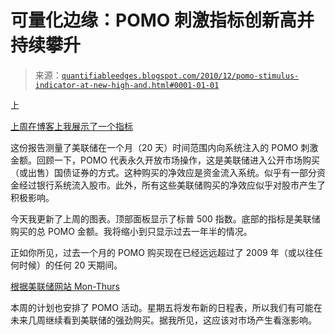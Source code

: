 <!--yml

分类：未分类

日期：2024-05-18 09:02:31

-->

# 可量化边缘：POMO 刺激指标创新高并持续攀升

> 来源：[`quantifiableedges.blogspot.com/2010/12/pomo-stimulus-indicator-at-new-high-and.html#0001-01-01`](http://quantifiableedges.blogspot.com/2010/12/pomo-stimulus-indicator-at-new-high-and.html#0001-01-01)

上

[上周在博客上我展示了一个指标](http://quantifiableedges.blogspot.com/2010/11/1-month-pomo-inflows-set-to-hit-record.html)

这份报告测量了美联储在一个月（20 天）时间范围内向系统注入的 POMO 刺激金额。回顾一下，POMO 代表永久开放市场操作，这是美联储进入公开市场购买（或出售）国债证券的方式。这种购买的净效应是资金流入系统。似乎有一部分资金经过银行系统流入股市。此外，所有这些美联储购买的净效应似乎对股市产生了积极影响。

今天我更新了上周的图表。顶部面板显示了标普 500 指数。底部的指标是美联储购买的总 POMO 金额。我将缩小到只显示过去一年半的情况。

正如你所见，过去一个月的 POMO 购买现在已经远远超过了 2009 年（或以往任何时候）的任何 20 天期间。

[根据美联储网站 Mon-Thurs](http://www.newyorkfed.org/markets/tot_operation_schedule.html)

本周的计划也安排了 POMO 活动。星期五将发布新的日程表，所以我们有可能在未来几周继续看到美联储的强劲购买。据我所见，这应该对市场产生看涨影响。
